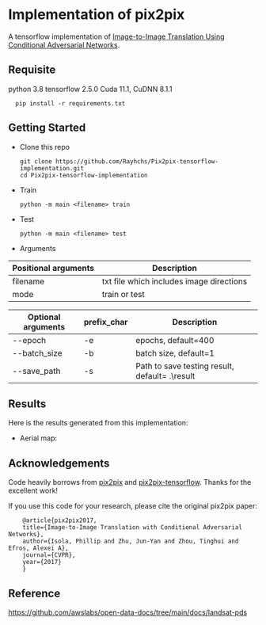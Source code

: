 # Implementation of pix2pix
A tensorflow implementation of [Image-to-Image Translation Using Conditional Adversarial Networks](https://github.com/phillipi/pix2pix).



## Requisite

python 3.8
tensorflow 2.5.0
Cuda 11.1, CuDNN 8.1.1

	  pip install -r requirements.txt

## Getting Started
* Clone this repo

      git clone https://github.com/Rayhchs/Pix2pix-tensorflow-implementation.git
      cd Pix2pix-tensorflow-implementation
      
* Train

	  python -m main <filename> train

* Test

	  python -m main <filename> test

* Arguments

 | Positional arguments | Description |
 | ------------- | ------------- |
 | filename | txt file which includes image directions |
 | mode | train or test |
 
 | Optional arguments | prefix_char | Description |
 | ------------- | ------------- |------------- |
 | --epoch | -e | epochs, default=400 |
 | --batch_size | -b | batch size, default=1 |
 | --save_path | -s | Path to save testing result, default= .\result |
      
## Results
Here is the results generated from this implementation:

* Aerial map:

## Acknowledgements
Code heavily borrows from [pix2pix](https://github.com/phillipi/pix2pix) and [pix2pix-tensorflow](https://github.com/yenchenlin/pix2pix-tensorflow). Thanks for the excellent work!

If you use this code for your research, please cite the original pix2pix paper:

		@article{pix2pix2017,
  		title={Image-to-Image Translation with Conditional Adversarial Networks},
  		author={Isola, Phillip and Zhu, Jun-Yan and Zhou, Tinghui and Efros, Alexei A},
  		journal={CVPR},
  		year={2017}
		}


## Reference
 
 https://github.com/awslabs/open-data-docs/tree/main/docs/landsat-pds
